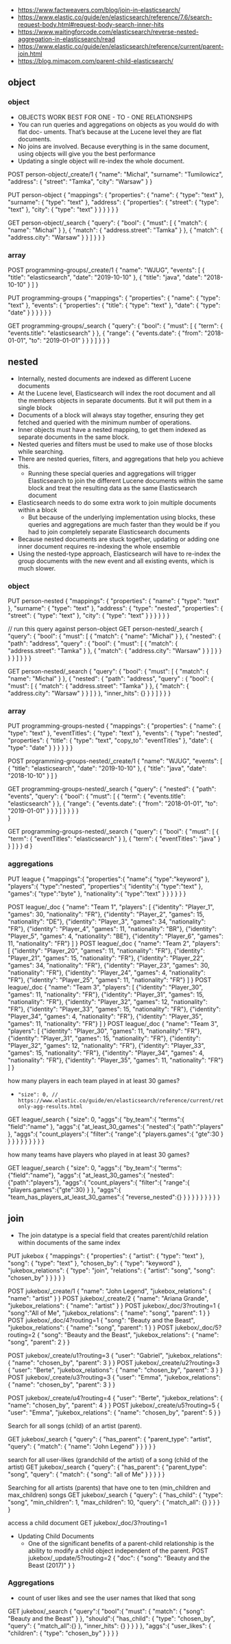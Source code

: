 * https://www.factweavers.com/blog/join-in-elasticsearch/
* https://www.elastic.co/guide/en/elasticsearch/reference/7.6/search-request-body.html#request-body-search-inner-hits
* https://www.waitingforcode.com/elasticsearch/reverse-nested-aggregation-in-elasticsearch/read
* https://www.elastic.co/guide/en/elasticsearch/reference/current/parent-join.html
* https://blog.mimacom.com/parent-child-elasticsearch/

## object
### object
* OBJECTS WORK BEST FOR ONE - TO - ONE RELATIONSHIPS
* You can run queries and aggregations on objects as you would do with flat doc-
  uments. That’s because at the Lucene level they are flat documents.
* No joins are involved. Because everything is in the same document, using
  objects will give you the best performance
* Updating a single object will re-index the whole document.

POST person-object/_create/1
{
    "name": "Michal",
    "surname": "Tumilowicz",
    "address": {
        "street": "Tamka",
        "city": "Warsaw"
    }
}

PUT person-object
{
    "mappings": {
        "properties": { 
            "name": { "type": "text" },
            "surname": { "type": "text" },
            "address": { 
                "properties": {
                    "street": { "type": "text" },
                    "city": { "type": "text" }
                }
            }
        }
    }
}

GET person-object/_search
{
    "query": {
        "bool": {
            "must": [
                { "match": { "name": "Michal" } },
                { "match": { "address.street": "Tamka" } },
                { "match": { "address.city": "Warsaw" } }
            ]
        }
    }
}
### array
POST programming-groups/_create/1
{
    "name": "WJUG",
    "events": [
        {
            "title": "elasticsearch",
            "date": "2019-10-10"
        },
        {
            "title": "java",
            "date": "2018-10-10"
        }
    ]
}

PUT programming-groups
{
    "mappings": {
        "properties": { 
            "name": { "type": "text" },
            "events": { 
                "properties": {
                    "title": { "type": "text" },
                    "date": { "type": "date" }
                }
            }
        }
    }
}

GET programming-groups/_search
{
    "query": {
        "bool": {
            "must": [
                {
                    "term": {
                        "events.title": "elasticsearch"
                    }
                },
                {
                    "range": {
                        "events.date": {
                            "from": "2018-01-01",
                            "to": "2019-01-01"
                        }
                    }
                }
            ]
        }
    }
}

## nested
* Internally, nested documents are indexed as different
  Lucene documents
* At the Lucene level, Elasticsearch will index the root document and all the members
  objects in separate documents. But it will put them in a single block
* Documents of a block will always stay together, ensuring they get fetched and queried
  with the minimum number of operations.
* Inner objects must have a nested mapping, to get them indexed as separate
documents in the same block.
* Nested queries and filters must be used to make use of those blocks while
searching.
* There are nested queries,
  filters, and aggregations that help you achieve this. 
  * Running these special queries and
  aggregations will trigger Elasticsearch to join the different Lucene documents within
  the same block and treat the resulting data as the same Elasticsearch document
* Elasticsearch needs to do some extra work to join multiple documents within
  a block
    *  But because of the underlying implementation using blocks, these queries
       and aggregations are much faster than they would be if you had to join completely
       separate Elasticsearch documents
* Because nested documents are
  stuck together, updating or adding one inner document requires re-indexing the
  whole ensemble
* Using the nested-type
  approach, Elasticsearch will have to re-index the group documents with the new event
  and all existing events, which is much slower.
### object
PUT person-nested
{
    "mappings": {
        "properties": { 
            "name": { "type": "text" },
            "surname": { "type": "text" },
            "address": {
                "type": "nested",
                "properties": {
                    "street": { "type": "text" },
                    "city": { "type": "text" }
                }
            }
        }
    }
}

// run this query against person-object
GET person-nested/_search
{
    "query": {
        "bool": {
            "must": [
                { "match": { "name": "Michal" } },
                { 
                    "nested": {
                        "path": "address",
                        "query" : {
                            "bool": {
                                "must": [
                                    { "match": { "address.street": "Tamka" } },
                                    { "match": { "address.city": "Warsaw" } }
                                ]
                            }
                        }
                    }
                }
            ]
        }
    }
}

GET person-nested/_search
{
    "query": {
        "bool": {
            "must": [
                { "match": { "name": "Michal" } },
                { 
                    "nested": {
                        "path": "address",
                        "query" : {
                            "bool": {
                                "must": [
                                    { "match": { "address.street": "Tamka" } },
                                    { "match": { "address.city": "Warsaw" } }
                                ]
                            }
                        },
                        "inner_hits": {}
                    }
                }
            ]
        }
    }
}

### array
PUT programming-groups-nested
{
    "mappings": {
        "properties": { 
            "name": { "type": "text" },
            "eventTitles": { "type": "text" },
            "events": {
                "type": "nested",
                "properties": {
                    "title": { 
                        "type": "text",
                        "copy_to": "eventTitles" 
                    },
                    "date": { "type": "date" }
                }
            }
        }
    }
}

POST programming-groups-nested/_create/1
{
    "name": "WJUG",
    "events": [
        {
            "title": "elasticsearch",
            "date": "2019-10-10"
        },
        {
            "title": "java",
            "date": "2018-10-10"
        }
    ]
}

GET programming-groups-nested/_search
{
    "query": {
        "nested": {
            "path": "events",
            "query": {
                "bool": {
                    "must": [
                        {
                            "term": {
                                "events.title": "elasticsearch"
                            }
                        },
                        {
                            "range": {
                                "events.date": {
                                    "from": "2018-01-01",
                                    "to": "2019-01-01"
                                }
                            }
                        }
                    ]
                }
            }
        }
    }   
}

GET programming-groups-nested/_search
{
    "query": {
        "bool": {
            "must": [
                {
                    "term": {
                        "eventTitles": "elasticsearch"
                    }
                },
                {
                    "term": {
                        "eventTitles": "java"
                    }
                }
            ]
        }
    }   d
}

### aggregations
PUT league
{
   "mappings":{
         "properties":{
            "name":{ "type":"keyword" },
            "players":{
               "type":"nested",
               "properties":{
                  "identity":{ "type":"text" },
                  "games":{ "type":"byte" },
                  "nationality":{ "type":"text" }
               }
            }
         }
   }
}

POST league/_doc
{
    "name": "Team 1", 
    "players": [
            {"identity": "Player_1", "games": 30, "nationality": "FR"},
            {"identity": "Player_2", "games": 15, "nationality": "DE"},
            {"identity": "Player_3", "games": 34, "nationality": "FR"},
            {"identity": "Player_4", "games": 11, "nationality": "BR"},
            {"identity": "Player_5", "games": 4, "nationality": "BE"},
            {"identity": "Player_6", "games": 11, "nationality": "FR"}
    ]
}
POST league/_doc
{
    "name": "Team 2", 
    "players": [
        {"identity": "Player_20", "games": 11, "nationality": "FR"},
        {"identity": "Player_21", "games": 15, "nationality": "FR"},
        {"identity": "Player_22", "games": 34, "nationality": "FR"},
        {"identity": "Player_23", "games": 30, "nationality": "FR"},
        {"identity": "Player_24", "games": 4, "nationality": "FR"},
        {"identity": "Player_25", "games": 11, "nationality": "FR"}
    ]
}
POST league/_doc 
{
    "name": "Team 3", 
    "players": [
        {"identity": "Player_30", "games": 11, "nationality": "FR"},
        {"identity": "Player_31", "games": 15, "nationality": "FR"},
        {"identity": "Player_32", "games": 12, "nationality": "FR"},
        {"identity": "Player_33", "games": 15, "nationality": "FR"},
        {"identity": "Player_34", "games": 4, "nationality": "FR"},
        {"identity": "Player_35", "games": 11, "nationality": "FR"}
    ]
}
POST league/_doc
{
    "name": "Team 3", 
    "players": [
        {"identity": "Player_30", "games": 11, "nationality": "FR"},
        {"identity": "Player_31", "games": 15, "nationality": "FR"},
        {"identity": "Player_32", "games": 12, "nationality": "FR"},
        {"identity": "Player_33", "games": 15, "nationality": "FR"},
        {"identity": "Player_34", "games": 4, "nationality": "FR"},
        {"identity": "Player_35", "games": 11, "nationality": "FR"}
    ]
} 

how many players in each team played in at least 30 games?
*     "size": 0, // https://www.elastic.co/guide/en/elasticsearch/reference/current/returning-only-agg-results.html
GET league/_search
{
    "size": 0,
    "aggs":{
        "by_team":{
            "terms":{ "field":"name" },
            "aggs":{
                "at_least_30_games":{
                    "nested":{ "path":"players" },
                    "aggs":{
                        "count_players":{
                            "filter":{
                                "range":{
                                    "players.games":{ "gte":30 }
                                }
                            }
                        }
                    }
                }
            }
        }
    }
}

how many teams have players who played in at least 30 games?

GET league/_search
{
    "size": 0,
    "aggs":{
        "by_team":{
            "terms":{"field":"name"},
            "aggs":{
                "at_least_30_games":{
                    "nested":{"path":"players"},
                    "aggs":{
                        "count_players":{
                            "filter":{
                                "range":{
                                    "players.games":{"gte":30}
                                }
                            },
                            "aggs":{
                                "team_has_players_at_least_30_games":{
                                    "reverse_nested":{}
                                }
                            }
                        }
                    }
                }
            }
        }
    }
}

## join
* The join datatype is a special field that creates parent/child relation within documents of the same index

PUT jukebox
{
    "mappings": {
        "properties": {
            "artist": { "type": "text" },
            "song": { "type": "text" },
            "chosen_by": { "type": "keyword" },
            "jukebox_relations": {
                "type": "join",
                "relations": {
                    "artist": "song",
                    "song": "chosen_by"
                }
            }
        }
    }
}

POST jukebox/_create/1
{
    "name": "John Legend",
    "jukebox_relations": { "name": "artist" }
}
POST jukebox/_create/2
{
    "name": "Ariana Grande",
    "jukebox_relations": { "name": "artist" }
}
POST jukebox/_doc/3?routing=1
{
    "song":"All of Me",
    "jukebox_relations": { "name": "song", "parent": 1 }
}
POST jukebox/_doc/4?routing=1
{
    "song": "Beauty and the Beast",
    "jukebox_relations": { "name": "song", "parent": 1 }
}
POST jukebox/_doc/5?routing=2
{
    "song": "Beauty and the Beast",
    "jukebox_relations": { "name": "song", "parent": 2 }
}

POST jukebox/_create/u1?routing=3
{
    "user": "Gabriel",
    "jukebox_relations": { "name": "chosen_by", "parent": 3 }
}
POST jukebox/_create/u2?routing=3
{
    "user": "Berte",
    "jukebox_relations": { "name": "chosen_by", "parent": 3 }
}
POST jukebox/_create/u3?routing=3
{
    "user": "Emma",
    "jukebox_relations": { "name": "chosen_by", "parent": 3 }
}

POST jukebox/_create/u4?routing=4
{
    "user": "Berte",
    "jukebox_relations": { "name": "chosen_by", "parent": 4 }
}
POST jukebox/_create/u5?routing=5
{
    "user": "Emma",
    "jukebox_relations": { "name": "chosen_by", "parent": 5 }
}

Search for all songs (child) of an artist (parent).

GET jukebox/_search
{
    "query": {
        "has_parent": {
            "parent_type": "artist",
            "query": { "match": { "name": "John Legend" } }
        }
    }
}

search for all user-likes (grandchild of the artist) of a song (child of the artist)
GET jukebox/_search
{
    "query": {
        "has_parent": {
            "parent_type": "song",
            "query": {
                "match": { "song": "all of Me" }
            }
        }
    }
}

Searching for all artists (parents) that have one to ten (min_children and max_children) songs
GET jukebox/_search
{
    "query": {
        "has_child": {
            "type": "song",
            "min_children": 1, 
            "max_children": 10, 
            "query": { "match_all": {} }
        }
    }
}

access a child document
GET jukebox/_doc/3?routing=1

* Updating Child Documents
    * One of the significant benefits of a parent-child relationship is the ability to modify a child 
    object independent of the parent.
POST jukebox/_update/5?routing=2
{
    "doc": {
        "song": "Beauty and the Beast (2017)"
    }
}

### Aggregations
* count of user likes and see the user names that liked that song

GET jukebox/_search
{
    "query":{
        "bool":{
            "must": { "match": { "song": "Beauty and the Beast" } },
            "should":{
                "has_child": {
                    "type": "chosen_by",
                    "query": { "match_all":{} },
                    "inner_hits": {}
                }
            }
        }
    },
    "aggs":{
        "user_likes": { "children": { "type": "chosen_by" } }
    }
}
